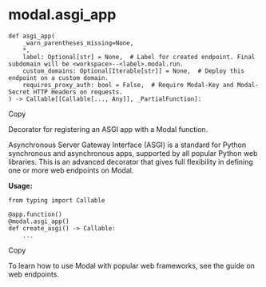 # modal.asgi_app

    
    
    def asgi_app(
        _warn_parentheses_missing=None,
        *,
        label: Optional[str] = None,  # Label for created endpoint. Final subdomain will be <workspace>--<label>.modal.run.
        custom_domains: Optional[Iterable[str]] = None,  # Deploy this endpoint on a custom domain.
        requires_proxy_auth: bool = False,  # Require Modal-Key and Modal-Secret HTTP Headers on requests.
    ) -> Callable[[Callable[..., Any]], _PartialFunction]:

Copy

Decorator for registering an ASGI app with a Modal function.

Asynchronous Server Gateway Interface (ASGI) is a standard for Python
synchronous and asynchronous apps, supported by all popular Python web
libraries. This is an advanced decorator that gives full flexibility in
defining one or more web endpoints on Modal.

**Usage:**

    
    
    from typing import Callable
    
    @app.function()
    @modal.asgi_app()
    def create_asgi() -> Callable:
        ...

Copy

To learn how to use Modal with popular web frameworks, see the guide on web
endpoints.

